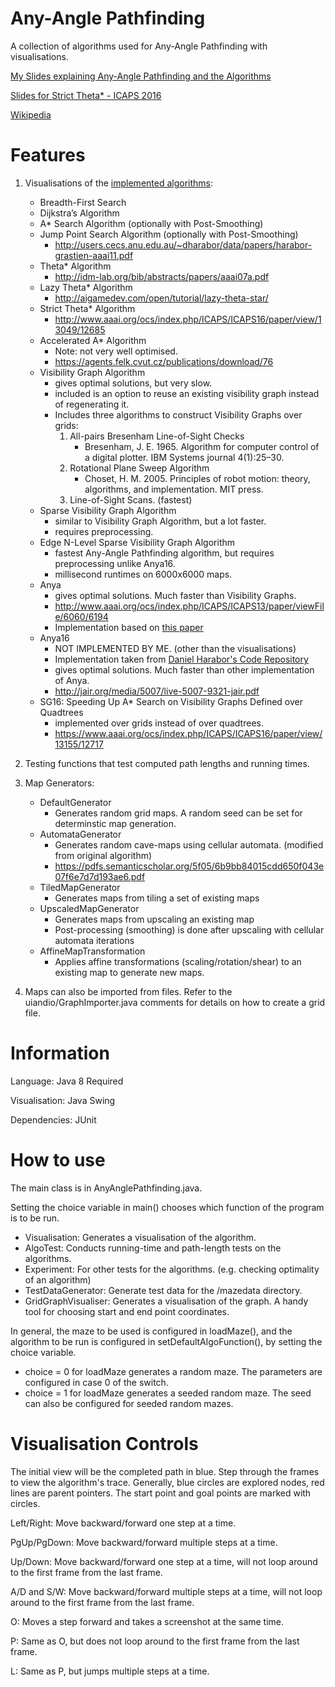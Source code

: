 Any-Angle Pathfinding
=====================

A collection of algorithms used for Any-Angle Pathfinding with visualisations.

[My Slides explaining Any-Angle Pathfinding and the Algorithms](http://ohoh.byethost7.com/Contents/Projects/AnyAnglePathfinding/AnyAnglePathfindingPresentation.pdf)

[Slides for Strict Theta* - ICAPS 2016](http://ohoh.byethost7.com/Contents/Projects/AnyAnglePathfinding/StrictTheta_ICAPS16.pdf)

[Wikipedia](http://en.wikipedia.org/wiki/Any-angle_path_planning)

Features
=====================
1.	Visualisations of the [implemented algorithms](https://github.com/Ohohcakester/Any-Angle-Pathfinding/tree/master/src/algorithms):
    *	Breadth-First Search
    * Dijkstra’s Algorithm
    * A* Search Algorithm (optionally with Post-Smoothing)
    * Jump Point Search Algorithm (optionally with Post-Smoothing)
      * http://users.cecs.anu.edu.au/~dharabor/data/papers/harabor-grastien-aaai11.pdf
    * Theta* Algorithm
      * http://idm-lab.org/bib/abstracts/papers/aaai07a.pdf
    * Lazy Theta* Algorithm
      * http://aigamedev.com/open/tutorial/lazy-theta-star/
    * Strict Theta* Algorithm
      * http://www.aaai.org/ocs/index.php/ICAPS/ICAPS16/paper/view/13049/12685
    * Accelerated A* Algorithm
      * Note: not very well optimised.
      * https://agents.felk.cvut.cz/publications/download/76
    * Visibility Graph Algorithm
      * gives optimal solutions, but very slow.
      * included is an option to reuse an existing visibility graph instead of regenerating it.
      * Includes three algorithms to construct Visibility Graphs over grids:
        1. All-pairs Bresenham Line-of-Sight Checks
            - Bresenham, J. E. 1965. Algorithm for computer control of a digital plotter. IBM Systems journal 4(1):25–30.
        2. Rotational Plane Sweep Algorithm
            - Choset, H. M. 2005. Principles of robot motion: theory, algorithms, and implementation. MIT press.
        3. Line-of-Sight Scans. (fastest)
    * Sparse Visibility Graph Algorithm
      * similar to Visibility Graph Algorithm, but a lot faster.
      * requires preprocessing.
    * Edge N-Level Sparse Visibility Graph Algorithm
      * fastest Any-Angle Pathfinding algorithm, but requires preprocessing unlike Anya16.
      * millisecond runtimes on 6000x6000 maps.
    * Anya
      * gives optimal solutions. Much faster than Visibility Graphs.
      * http://www.aaai.org/ocs/index.php/ICAPS/ICAPS13/paper/viewFile/6060/6194
      * Implementation based on [this paper](http://idm-lab.org/bib/abstracts/papers/socs15a.pdf)
    * Anya16
      * NOT IMPLEMENTED BY ME. (other than the visualisations)
      * Implementation taken from [Daniel Harabor's Code Repository](https://bitbucket.org/dharabor/pathfinding)
      * gives optimal solutions. Much faster than other implementation of Anya.
      * http://jair.org/media/5007/live-5007-9321-jair.pdf
    * SG16: Speeding Up A* Search on Visibility Graphs Defined over Quadtrees
      * implemented over grids instead of over quadtrees.
      * https://www.aaai.org/ocs/index.php/ICAPS/ICAPS16/paper/view/13155/12717

2.	Testing functions that test computed path lengths and running times.

3. Map Generators:
    * DefaultGenerator
      * Generates random grid maps. A random seed can be set for determinstic map generation.
    * AutomataGenerator
      * Generates random cave-maps using cellular automata. (modified from original algorithm)
      * https://pdfs.semanticscholar.org/5f05/6b9bb84015cdd650f043e07f6e7d7d193ae6.pdf
    * TiledMapGenerator
      * Generates maps from tiling a set of existing maps
    * UpscaledMapGenerator
      * Generates maps from upscaling an existing map
      * Post-processing (smoothing) is done after upscaling with cellular automata iterations
    * AffineMapTransformation
      * Applies affine transformations (scaling/rotation/shear) to an existing map to generate new maps.

4. Maps can also be imported from files. Refer to the uiandio/GraphImporter.java comments for details on how to create a grid file.

Information
=====================
Language: Java 8 Required

Visualisation: Java Swing

Dependencies: JUnit


How to use
=====================
The main class is in AnyAnglePathfinding.java.

Setting the choice variable in main() chooses which function of the program is to be run.
* Visualisation: Generates a visualisation of the algorithm.
* AlgoTest: Conducts running-time and path-length tests on the algorithms.
* Experiment: For other tests for the algorithms. (e.g. checking optimality of an algorithm)
* TestDataGenerator: Generate test data for the /mazedata directory.
* GridGraphVisualiser: Generates a visualisation of the graph. A handy tool for choosing start and end point coordinates.

In general, the maze to be used is configured in loadMaze(), and the algorithm to be run is configured in setDefaultAlgoFunction(), by setting the choice variable.
- choice = 0 for loadMaze generates a random maze. The parameters are configured in case 0 of the switch.
- choice = 1 for loadMaze generates a seeded random maze. The seed can also be configured for seeded random mazes.


Visualisation Controls
=====================
The initial view will be the completed path in blue. Step through the frames to view the algorithm's trace.
Generally, blue circles are explored nodes, red lines are parent pointers.
The start point and goal points are marked with circles.

Left/Right: Move backward/forward one step at a time.

PgUp/PgDown: Move backward/forward multiple steps at a time.

Up/Down: Move backward/forward one step at a time, will not loop around to the first frame from the last frame.

A/D and S/W: Move backward/forward multiple steps at a time, will not loop around to the first frame from the last frame.

O: Moves a step forward and takes a screenshot at the same time.

P: Same as O, but does not loop around to the first frame from the last frame.

L: Same as P, but jumps multiple steps at a time.
